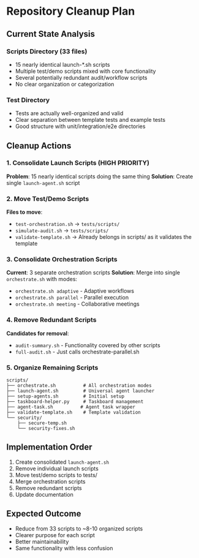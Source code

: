 # Repository Cleanup Plan

## Current State Analysis

### Scripts Directory (33 files)
- 15 nearly identical launch-*.sh scripts
- Multiple test/demo scripts mixed with core functionality
- Several potentially redundant audit/workflow scripts
- No clear organization or categorization

### Test Directory
- Tests are actually well-organized and valid
- Clear separation between template tests and example tests
- Good structure with unit/integration/e2e directories

## Cleanup Actions

### 1. Consolidate Launch Scripts (HIGH PRIORITY)
**Problem**: 15 nearly identical scripts doing the same thing
**Solution**: Create single `launch-agent.sh` script

### 2. Move Test/Demo Scripts
**Files to move**:
- `test-orchestration.sh` → `tests/scripts/`
- `simulate-audit.sh` → `tests/scripts/`
- `validate-template.sh` → Already belongs in scripts/ as it validates the template

### 3. Consolidate Orchestration Scripts
**Current**: 3 separate orchestration scripts
**Solution**: Merge into single `orchestrate.sh` with modes:
- `orchestrate.sh adaptive` - Adaptive workflows
- `orchestrate.sh parallel` - Parallel execution
- `orchestrate.sh meeting` - Collaborative meetings

### 4. Remove Redundant Scripts
**Candidates for removal**:
- `audit-summary.sh` - Functionality covered by other scripts
- `full-audit.sh` - Just calls orchestrate-parallel.sh

### 5. Organize Remaining Scripts
```
scripts/
├── orchestrate.sh          # All orchestration modes
├── launch-agent.sh         # Universal agent launcher
├── setup-agents.sh         # Initial setup
├── taskboard-helper.py     # Taskboard management
├── agent-task.sh          # Agent task wrapper
├── validate-template.sh    # Template validation
└── security/
    ├── secure-temp.sh
    └── security-fixes.sh
```

## Implementation Order

1. Create consolidated `launch-agent.sh`
2. Remove individual launch scripts
3. Move test/demo scripts to tests/
4. Merge orchestration scripts
5. Remove redundant scripts
6. Update documentation

## Expected Outcome
- Reduce from 33 scripts to ~8-10 organized scripts
- Clearer purpose for each script
- Better maintainability
- Same functionality with less confusion